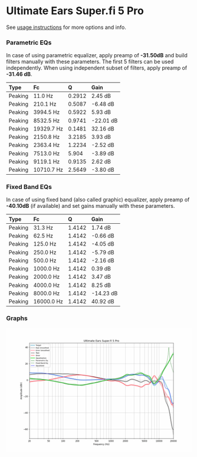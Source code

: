 # Ultimate Ears Super.fi 5 Pro
See [usage instructions](https://github.com/jaakkopasanen/AutoEq#usage) for more options and info.

### Parametric EQs
In case of using parametric equalizer, apply preamp of **-31.50dB** and build filters manually
with these parameters. The first 5 filters can be used independently.
When using independent subset of filters, apply preamp of **-31.46 dB**.

| Type    | Fc         |      Q | Gain      |
|:--------|:-----------|:-------|:----------|
| Peaking | 11.0 Hz    | 0.2912 | 2.45 dB   |
| Peaking | 210.1 Hz   | 0.5087 | -6.48 dB  |
| Peaking | 3994.5 Hz  | 0.5922 | 5.93 dB   |
| Peaking | 8532.5 Hz  | 0.9741 | -22.01 dB |
| Peaking | 19329.7 Hz | 0.1481 | 32.16 dB  |
| Peaking | 2150.8 Hz  | 3.2185 | 3.93 dB   |
| Peaking | 2363.4 Hz  | 1.2234 | -2.52 dB  |
| Peaking | 7513.0 Hz  | 5.904  | -3.89 dB  |
| Peaking | 9119.1 Hz  | 0.9135 | 2.62 dB   |
| Peaking | 10710.7 Hz | 2.5649 | -3.80 dB  |

### Fixed Band EQs
In case of using fixed band (also called graphic) equalizer, apply preamp of **-40.10dB**
(if available) and set gains manually with these parameters.

| Type    | Fc         |      Q | Gain      |
|:--------|:-----------|:-------|:----------|
| Peaking | 31.3 Hz    | 1.4142 | 1.74 dB   |
| Peaking | 62.5 Hz    | 1.4142 | -0.66 dB  |
| Peaking | 125.0 Hz   | 1.4142 | -4.05 dB  |
| Peaking | 250.0 Hz   | 1.4142 | -5.79 dB  |
| Peaking | 500.0 Hz   | 1.4142 | -2.16 dB  |
| Peaking | 1000.0 Hz  | 1.4142 | 0.39 dB   |
| Peaking | 2000.0 Hz  | 1.4142 | 3.47 dB   |
| Peaking | 4000.0 Hz  | 1.4142 | 8.25 dB   |
| Peaking | 8000.0 Hz  | 1.4142 | -14.23 dB |
| Peaking | 16000.0 Hz | 1.4142 | 40.92 dB  |

### Graphs
![](./Ultimate%20Ears%20Super.fi%205%20Pro.png)